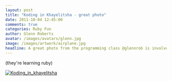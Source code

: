 ```yaml
---
layout: post
title: "Koding in Khayelitsha - great photo"
date: 2011-10-04 12:45:00
comments: true
categories: Ruby Fun
author: Glenn Roberts
avatar: /images/avatars/glenn.jpg
image: /images/artwork/airplane.jpg
headline: A great photo from the programming class @glennrob is involved with.
---
```

(they're learning ruby)

[![Koding_in_khayelitsha](/images/old/2011/10/koding_in_khayelitsha-scaled-1000.jpg) ](/images/old/2011/10/koding_in_khayelitsha-scaled-1000.jpg)
